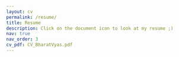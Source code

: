 ```yaml
---
layout: cv
permalink: /resume/
title: Resume
description: Click on the document icon to look at my resume ;)
nav: true
nav_order: 3
cv_pdf: CV_BharatVyas.pdf
---
```

